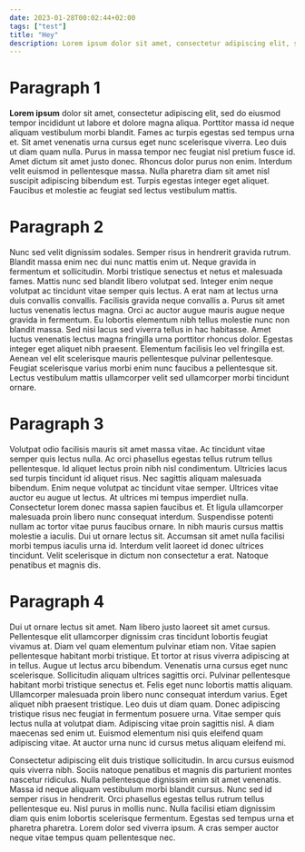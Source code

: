 ```yaml
---
date: 2023-01-28T00:02:44+02:00
tags: ["test"]
title: "Hey"
description: Lorem ipsum dolor sit amet, consectetur adipiscing elit, sed do eiusmod tempor incididunt ut labore et dolore magna aliqua. Consectetur a erat nam at lectus urna duis. Aliquet lectus proin nibh nisl condimentum. Arcu non sodales neque sodales ut etiam sit amet nisl. Praesent elementum facilisis leo vel. Posuere lorem ipsum dolor sit amet consectetur adipiscing. Lobortis feugiat vivamus at augue eget arcu. Sed risus ultricies tristique nulla aliquet enim. Molestie a iaculis at erat. Curabitur gravida arcu ac tortor dignissim convallis aenean et. Rhoncus aenean vel elit scelerisque.
---
```


# Paragraph 1
<b>Lorem ipsum</b> dolor sit amet, consectetur adipiscing elit, sed do eiusmod tempor incididunt ut labore et dolore magna aliqua. Porttitor massa id neque aliquam vestibulum morbi blandit. Fames ac turpis egestas sed tempus urna et. Sit amet venenatis urna cursus eget nunc scelerisque viverra. Leo duis ut diam quam nulla. Purus in massa tempor nec feugiat nisl pretium fusce id. Amet dictum sit amet justo donec. Rhoncus dolor purus non enim. Interdum velit euismod in pellentesque massa. Nulla pharetra diam sit amet nisl suscipit adipiscing bibendum est. Turpis egestas integer eget aliquet. Faucibus et molestie ac feugiat sed lectus vestibulum mattis.

# Paragraph 2
Nunc sed velit dignissim sodales. Semper risus in hendrerit gravida rutrum. Blandit massa enim nec dui nunc mattis enim ut. Neque gravida in fermentum et sollicitudin. Morbi tristique senectus et netus et malesuada fames. Mattis nunc sed blandit libero volutpat sed. Integer enim neque volutpat ac tincidunt vitae semper quis lectus. A erat nam at lectus urna duis convallis convallis. Facilisis gravida neque convallis a. Purus sit amet luctus venenatis lectus magna. Orci ac auctor augue mauris augue neque gravida in fermentum. Eu lobortis elementum nibh tellus molestie nunc non blandit massa. Sed nisi lacus sed viverra tellus in hac habitasse. Amet luctus venenatis lectus magna fringilla urna porttitor rhoncus dolor. Egestas integer eget aliquet nibh praesent. Elementum facilisis leo vel fringilla est. Aenean vel elit scelerisque mauris pellentesque pulvinar pellentesque. Feugiat scelerisque varius morbi enim nunc faucibus a pellentesque sit. Lectus vestibulum mattis ullamcorper velit sed ullamcorper morbi tincidunt ornare.

# Paragraph 3
Volutpat odio facilisis mauris sit amet massa vitae. Ac tincidunt vitae semper quis lectus nulla. Ac orci phasellus egestas tellus rutrum tellus pellentesque. Id aliquet lectus proin nibh nisl condimentum. Ultricies lacus sed turpis tincidunt id aliquet risus. Nec sagittis aliquam malesuada bibendum. Enim neque volutpat ac tincidunt vitae semper. Ultrices vitae auctor eu augue ut lectus. At ultrices mi tempus imperdiet nulla. Consectetur lorem donec massa sapien faucibus et. Et ligula ullamcorper malesuada proin libero nunc consequat interdum. Suspendisse potenti nullam ac tortor vitae purus faucibus ornare. In nibh mauris cursus mattis molestie a iaculis. Dui ut ornare lectus sit. Accumsan sit amet nulla facilisi morbi tempus iaculis urna id. Interdum velit laoreet id donec ultrices tincidunt. Velit scelerisque in dictum non consectetur a erat. Natoque penatibus et magnis dis.

# Paragraph 4
Dui ut ornare lectus sit amet. Nam libero justo laoreet sit amet cursus. Pellentesque elit ullamcorper dignissim cras tincidunt lobortis feugiat vivamus at. Diam vel quam elementum pulvinar etiam non. Vitae sapien pellentesque habitant morbi tristique. Et tortor at risus viverra adipiscing at in tellus. Augue ut lectus arcu bibendum. Venenatis urna cursus eget nunc scelerisque. Sollicitudin aliquam ultrices sagittis orci. Pulvinar pellentesque habitant morbi tristique senectus et. Felis eget nunc lobortis mattis aliquam. Ullamcorper malesuada proin libero nunc consequat interdum varius. Eget aliquet nibh praesent tristique. Leo duis ut diam quam. Donec adipiscing tristique risus nec feugiat in fermentum posuere urna. Vitae semper quis lectus nulla at volutpat diam. Adipiscing vitae proin sagittis nisl. A diam maecenas sed enim ut. Euismod elementum nisi quis eleifend quam adipiscing vitae. At auctor urna nunc id cursus metus aliquam eleifend mi.

Consectetur adipiscing elit duis tristique sollicitudin. In arcu cursus euismod quis viverra nibh. Sociis natoque penatibus et magnis dis parturient montes nascetur ridiculus. Nulla pellentesque dignissim enim sit amet venenatis. Massa id neque aliquam vestibulum morbi blandit cursus. Nunc sed id semper risus in hendrerit. Orci phasellus egestas tellus rutrum tellus pellentesque eu. Nisl purus in mollis nunc. Nulla facilisi etiam dignissim diam quis enim lobortis scelerisque fermentum. Egestas sed tempus urna et pharetra pharetra. Lorem dolor sed viverra ipsum. A cras semper auctor neque vitae tempus quam pellentesque nec.